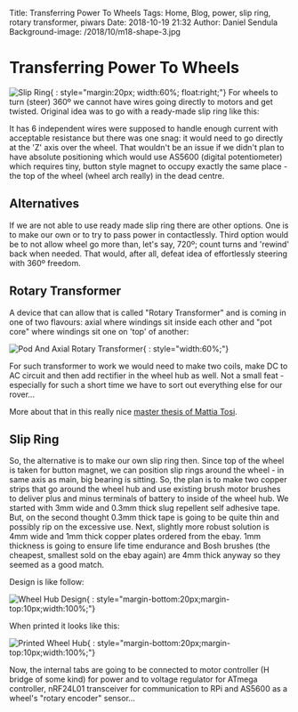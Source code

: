 Title: Transferring Power To Wheels
Tags: Home, Blog, power, slip ring, rotary transformer, piwars
Date: 2018-10-19 21:32
Author: Daniel Sendula
Background-image: /2018/10/m18-shape-3.jpg

# Transferring Power To Wheels

![Slip Ring](/2018/10/slip-ring.png "Slip Ring"){ : style="margin:20px; width:60%; float:right;"}
For wheels to turn (steer) 360º we cannot have wires going directly to motors and get twisted. Original idea was to go with a ready-made slip ring like this:

It has 6 independent wires were supposed to handle enough current with acceptable resistance but there was one snag: it would need to go directly at the 'Z' axis over the wheel. That wouldn't be an issue if we didn't plan to have absolute positioning which would use AS5600 (digital potentiometer) which requires tiny, button style magnet to occupy exactly the same place - the top of the wheel (wheel arch really) in the dead centre.

## Alternatives

If we are not able to use ready made slip ring there are other options. One is to make our own or to try to pass power in contactlessly. Third option would be to not allow wheel go more than, let's say, 720º; count turns and 'rewind' back when needed. That would, after all, defeat idea of effortlessly steering with 360º freedom.

<!-- TEASER_END -->

## Rotary Transformer

 A device that can allow that is called "Rotary Transformer" and is coming in one of two flavours: axial where windings sit inside each other and "pot core" where windings sit one on 'top' of another:

 ![Pod And Axial Rotary Transformer](https://www.researchgate.net/profile/JPC_Smeets/publication/224195608/figure/fig2/AS:667033284902918@1536044536761/Rotating-transformer-geometries-a-Axial-rotating-transformer-b-pot-core-transformer.png){ : style="width:60%;"}

For such transformer to work we would need to make two coils, make DC to AC circuit and then add rectifier in the wheel hub as well. Not a small feat - especially for such a short time we have to sort out everything else for our rover...

More about that in this really nice [master thesis of Mattia Tosi](http://tesi.cab.unipd.it/45556/1/Mastersthesis_Tosi_Mattia_1035471.pdf). 

## Slip Ring

So, the alternative is to make our own slip ring then. Since top of the wheel is taken for button magnet, we can position slip rings around the wheel - in same axis as main, big bearing is sitting. So, the plan is to make two copper strips that go around the wheel hub and use existing brush motor brushes to deliver plus and minus terminals of battery to inside of the wheel hub. We started with 3mm wide and 0.3mm thick slug repellent self adhesive tape. But, on the second thought 0.3mm thick tape is going to be quite thin and possibly rip on the excessive use. Next, slightly more robust solution is 4mm wide and 1mm thick copper plates ordered from the ebay. 1mm thickness is going to ensure life time endurance and Bosh brushes (the cheapest, smallest sold on the ebay again) are 4mm thick anyway so they seemed as a good match.

Design is like follow:

![Wheel Hub Design](/2018/10/wheel-hub-design.png "Wheel Hub Design"){ : style="margin-bottom:20px;margin-top:10px;width:100%;"}

When printed it looks like this:

![Printed Wheel Hub](/2018/10/printed-wheel-hub.jpg "Printed Wheel Hub"){ : style="margin-bottom:20px;margin-top:10px;width:100%;"}

Now, the internal tabs are going to be connected to motor controller (H bridge of some kind) for power and to voltage regulator for ATmega controller, nRF24L01 transceiver for communication to RPi and AS5600 as a wheel's "rotary encoder" sensor...